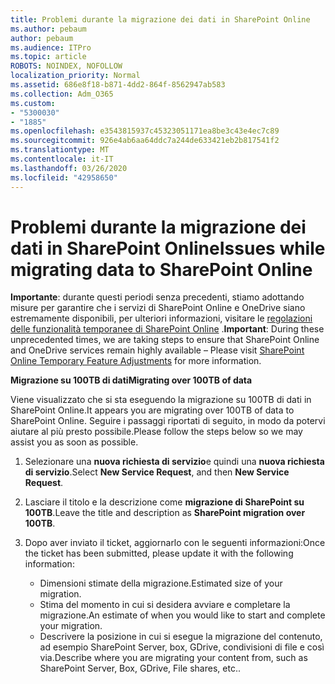 ```yaml
---
title: Problemi durante la migrazione dei dati in SharePoint Online
ms.author: pebaum
author: pebaum
ms.audience: ITPro
ms.topic: article
ROBOTS: NOINDEX, NOFOLLOW
localization_priority: Normal
ms.assetid: 686e8f18-b871-4dd2-864f-8562947ab583
ms.collection: Adm_O365
ms.custom:
- "5300030"
- "1885"
ms.openlocfilehash: e3543815937c45323051171ea8be3c43e4ec7c89
ms.sourcegitcommit: 926e4ab6aa64ddc7a244de633421eb2b817541f2
ms.translationtype: MT
ms.contentlocale: it-IT
ms.lasthandoff: 03/26/2020
ms.locfileid: "42958650"
---
```

# <a name="issues-while-migrating-data-to-sharepoint-online"></a><span data-ttu-id="d9085-102">Problemi durante la migrazione dei dati in SharePoint Online</span><span class="sxs-lookup"><span data-stu-id="d9085-102">Issues while migrating data to SharePoint Online</span></span>

<span data-ttu-id="d9085-103">**Importante**: durante questi periodi senza precedenti, stiamo adottando misure per garantire che i servizi di SharePoint Online e OneDrive siano estremamente disponibili, per ulteriori informazioni, visitare le [regolazioni delle funzionalità temporanee di SharePoint Online](https://aka.ms/ODSPAdjustments) .</span><span class="sxs-lookup"><span data-stu-id="d9085-103">**Important**: During these unprecedented times, we are taking steps to ensure that SharePoint Online and OneDrive services remain highly available – Please visit [SharePoint Online Temporary Feature Adjustments](https://aka.ms/ODSPAdjustments) for more information.</span></span>

<span data-ttu-id="d9085-104">**Migrazione su 100TB di dati**</span><span class="sxs-lookup"><span data-stu-id="d9085-104">**Migrating over 100TB of data**</span></span>

<span data-ttu-id="d9085-105">Viene visualizzato che si sta eseguendo la migrazione su 100TB di dati in SharePoint Online.</span><span class="sxs-lookup"><span data-stu-id="d9085-105">It appears you are migrating over 100TB of data to SharePoint Online.</span></span> <span data-ttu-id="d9085-106">Seguire i passaggi riportati di seguito, in modo da potervi aiutare al più presto possibile.</span><span class="sxs-lookup"><span data-stu-id="d9085-106">Please follow the steps below so we may assist you as soon as possible.</span></span> 

1. <span data-ttu-id="d9085-107">Selezionare una **nuova richiesta di servizio**e quindi una **nuova richiesta di servizio**.</span><span class="sxs-lookup"><span data-stu-id="d9085-107">Select **New Service Request**, and then **New Service Request**.</span></span> 
2. <span data-ttu-id="d9085-108">Lasciare il titolo e la descrizione come **migrazione di SharePoint su 100TB**.</span><span class="sxs-lookup"><span data-stu-id="d9085-108">Leave the title and description as **SharePoint migration over 100TB**.</span></span>
3. <span data-ttu-id="d9085-109">Dopo aver inviato il ticket, aggiornarlo con le seguenti informazioni:</span><span class="sxs-lookup"><span data-stu-id="d9085-109">Once the ticket has been submitted, please update it with the following information:</span></span> 

    - <span data-ttu-id="d9085-110">Dimensioni stimate della migrazione.</span><span class="sxs-lookup"><span data-stu-id="d9085-110">Estimated size of your migration.</span></span>
    - <span data-ttu-id="d9085-111">Stima del momento in cui si desidera avviare e completare la migrazione.</span><span class="sxs-lookup"><span data-stu-id="d9085-111">An estimate of when you would like to start and complete your migration.</span></span>
    - <span data-ttu-id="d9085-112">Descrivere la posizione in cui si esegue la migrazione del contenuto, ad esempio SharePoint Server, box, GDrive, condivisioni di file e così via.</span><span class="sxs-lookup"><span data-stu-id="d9085-112">Describe where you are migrating your content from, such as SharePoint Server, Box, GDrive, File shares, etc..</span></span>


  

